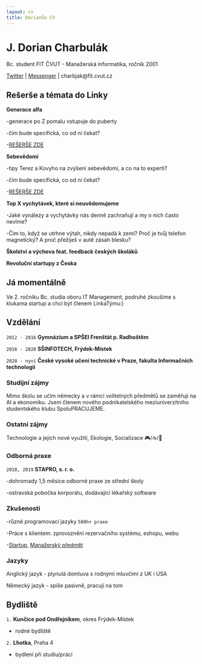 ```yaml
---
layout: cv
title: Dorianův CV
---
```

# J. Dorian Charbulák
Bc. student FIT ČVUT - Manažerská informatika, ročník 2001

<div id="webaddress">
<a href="https://twitter.com/charbulakdorian">Twitter</a>
| <a href="https://www.facebook.com/jakub.charbulak">Messenger</a>
| charbjak@fit.cvut.cz
</div>


## Rešerše a témata do Linky

__Generace alfa__

-generace po Z pomalu vstupuje do puberty

-čím bude specifická, co od ní čekat?

-<a href="https://docs.google.com/document/d/1-JE4-gzSSaGmMyMpwoLQlpHlbmYLR5qVdDer49cvPNE/edit?usp=sharing">REŠERŠE ZDE</a>

__Sebevědomí__

-tipy Terez a Kovyho na zvýšení sebevědomí, a co na to experti?

-čím bude specifická, co od ní čekat?

-<a href="https://docs.google.com/document/d/1ijMzhB-Xf8-E0dYgRKSyXr0vet57J9jrOOD9CPole2I/edit?usp=sharing">REŠERŠE ZDE</a>

__Top X vychytávek, které si neuvědomujeme__

-Jaké vynálezy a vychytávky nás denně zachraňují a my o nich často nevíme?

-Čím to, když se utrhne výtah, nikdy nepadá k zemi? Proč je tvůj telefon magnetický? A proč přežiješ v autě zásah blesku?

__Školství a výchova feat. feedback českých školáků__

__Revoluční startupy z Česka__


## Já momentálně 

Ve 2. ročníku Bc. studia oboru IT Management, podruhé zkoušíme s klukama startup a chci být členem LinkaTýmu:)


## Vzdělání

`2012 - 2016`
__Gymnázium a SPŠEI Frenštát p. Radhoštěm__

`2016 - 2020`
__SŠINFOTECH, Frýdek-Místek__

`2020 - nyní`
__České vysoké učení technické v Praze, fakulta Informačních technologií__

### Studijní zájmy

Mimo školu se učím německy a v rámci volitelných předmětů se zaměřuji na AI a ekonomiku. Jsem členem nového podnikatelského meziuniverzitního studentského klubu SpoluPRACUJEME.


### Ostatní zájmy

Technologie a jejich nové využití, Ekologie, Socializace 🎮/☕/💃

### Odborná praxe

`2018, 2019`
__STAPRO, s. r. o.__

-dohromady 1,5 měsíce odborné praxe ze střední školy

-ostravská pobočka korporátu, dodávající lékařský software

### Zkušenosti

-různé programovací jazyky `500h+ praxe`

-Práce s klientem: zprovoznění rezervačního systému, eshopu, webu

-[Startup](https://github.com/dorian-strawberrypie/cv-monorepo/tree/main/2021_otevrenyokno-groupstartup), [Manažerský předmět](https://github.com/dorian-strawberrypie/cv-monorepo/tree/main/2021_bussinessanalysis-subject)

### Jazyky

Anglický jazyk - plynulá domluva s rodnými mluvčími z UK i USA

Německý jazyk - spíše pasivně, pracuji na tom



## Bydliště

`1.`
__Kunčice pod Ondřejníkem__, okres Frýdek-Místek

- rodné bydliště

`2.`
__Lhotka__, Praha 4

- bydlení při studiu/práci



<!-- ### Footer

Last updated: Feb 11 -->


